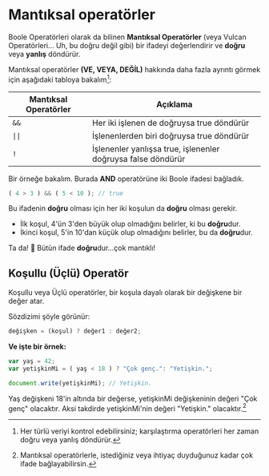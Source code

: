 # Mantıksal operatörler

Boole Operatörleri olarak da bilinen **Mantıksal Operatörler** (veya Vulcan Operatörleri… Uh, bu doğru değil gibi) bir ifadeyi değerlendirir ve **doğru** veya **yanlış** döndürür.

Mantıksal operatörler **(VE, VEYA, DEĞİL)** hakkında daha fazla ayrıntı görmek için aşağıdaki tabloya bakalım[^1]:

[^1]: Her türlü veriyi kontrol edebilirsiniz; karşılaştırma operatörleri her zaman doğru veya yanlış döndürür.

| Mantıksal Operatörler | Açıklama |
| -------------------- | ------- |
| `&&` | Her iki işlenen de doğruysa true döndürür |
| `\|\|` | İşlenenlerden biri doğruysa true döndürür |
| `!` | İşlenenler yanlışsa true, işlenenler doğruysa false döndürür |

Bir örneğe bakalım. Burada **AND** operatörüne iki Boole ifadesi bağladık.

```javascript
( 4 > 3 ) && ( 5 < 10 ); // true
```

Bu ifadenin **doğru** olması için her iki koşulun da **doğru** olması gerekir.
- İlk koşul, 4'ün 3'den büyük olup olmadığını belirler, ki bu **doğru**dur.
- İkinci koşul, 5'in 10'dan küçük olup olmadığını belirler, bu da **doğru**dur.

Ta da! 🎉 Bütün ifade **doğru**dur...çok mantıklı!

## Koşullu (Üçlü) Operatör

Koşullu veya Üçlü operatörler, bir koşula dayalı olarak bir değişkene bir değer atar.

Sözdizimi şöyle görünür:

```javascript
değişken = (koşul) ? değer1 : değer2;
```	

**Ve işte bir örnek:**

```javascript	
var yaş = 42;
var yetişkinMi = ( yaş < 18 ) ? "Çok genç.": "Yetişkin.";

document.write(yetişkinMi); // Yetişkin.
```

Yaş değişkeni 18'in altında bir değerse, yetişkinMi değişkeninin değeri "Çok genç" olacaktır. Aksi takdirde yetişkinMi'nin değeri "Yetişkin." olacaktır.[^2]

  [^2]: Mantıksal operatörlerle, istediğiniz veya ihtiyaç duyduğunuz kadar çok ifade bağlayabilirsin.

